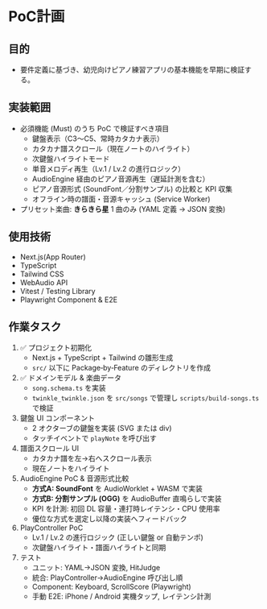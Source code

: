 # PoC計画

## 目的
- 要件定義に基づき、幼児向けピアノ練習アプリの基本機能を早期に検証する。

## 実装範囲
- 必須機能 (Must) のうち PoC で検証すべき項目
  - 鍵盤表示（C3〜C5、常時カタカナ表示）
  - カタカナ譜スクロール（現在ノートのハイライト）
  - 次鍵盤ハイライトモード
  - 単音メロディ再生（Lv.1 / Lv.2 の進行ロジック）
  - AudioEngine 経由のピアノ音源再生（遅延計測を含む）
  - ピアノ音源形式 (SoundFont／分割サンプル) の比較と KPI 収集
  - オフライン時の譜面・音源キャッシュ (Service Worker)
- プリセット楽曲: **きらきら星** 1 曲のみ (YAML 定義 → JSON 変換)

## 使用技術
- Next.js(App Router)
- TypeScript
- Tailwind CSS
- WebAudio API
- Vitest / Testing Library
- Playwright Component & E2E

## 作業タスク
1. ✅ プロジェクト初期化
   - Next.js + TypeScript + Tailwind の雛形生成
   - `src/` 以下に Package‑by‑Feature のディレクトリを作成
2. ✅ ドメインモデル & 楽曲データ
   - `song.schema.ts` を実装
   - `twinkle_twinkle.json` を `src/songs` で管理し `scripts/build-songs.ts` で検証
3. 鍵盤 UI コンポーネント
   - 2 オクターブの鍵盤を実装 (SVG または div)
   - タッチイベントで `playNote` を呼び出す
4. 譜面スクロール UI
   - カタカナ譜を左→右へスクロール表示
   - 現在ノートをハイライト
5. AudioEngine PoC & 音源形式比較  
   - **方式A: SoundFont** を AudioWorklet + WASM で実装  
   - **方式B: 分割サンプル (OGG)** を AudioBuffer 直鳴らしで実装  
   - KPI を計測: 初回 DL 容量・連打時レイテンシ・CPU 使用率  
   - 優位な方式を選定し以降の実装へフィードバック
6. PlayController PoC
   - Lv.1 / Lv.2 の進行ロジック (正しい鍵盤 or 自動テンポ)
   - 次鍵盤ハイライト・譜面ハイライトと同期
7. テスト
   - ユニット: YAML→JSON 変換, HitJudge
   - 統合: PlayController→AudioEngine 呼び出し順
   - Component: Keyboard, ScrollScore (Playwright)
   - 手動 E2E: iPhone / Android 実機タップ, レイテンシ計測
